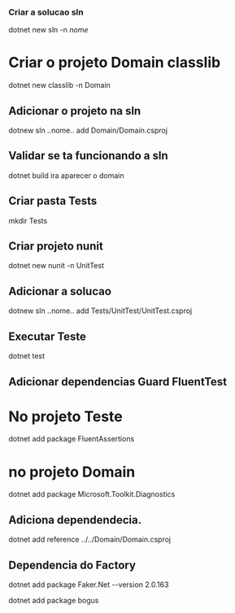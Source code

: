

### Criar a solucao sln

dotnet new sln -n _nome_

# Criar o projeto Domain classlib

dotnet new classlib -n Domain

## Adicionar o projeto na sln

dotnew sln ..nome.. add Domain/Domain.csproj

## Validar se ta funcionando a sln
dotnet build
ira aparecer o domain

## Criar pasta Tests
mkdir Tests

## Criar projeto nunit

dotnet new nunit -n UnitTest

## Adicionar a solucao

dotnew sln ..nome.. add Tests/UnitTest/UnitTest.csproj

## Executar Teste

dotnet test

## Adicionar dependencias Guard FluentTest
# No projeto Teste
dotnet add package FluentAssertions

# no projeto Domain
dotnet add package Microsoft.Toolkit.Diagnostics

## Adiciona dependendecia.

dotnet add reference ../../Domain/Domain.csproj 

## Dependencia do Factory 
dotnet add package Faker.Net --version 2.0.163

dotnet add package bogus